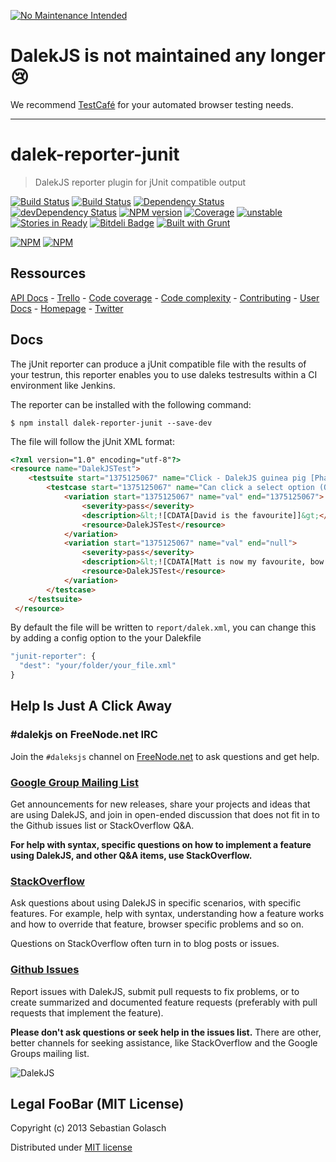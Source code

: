 [![No Maintenance Intended](http://unmaintained.tech/badge.svg)](http://unmaintained.tech/)

# DalekJS is not maintained any longer :cry:

We recommend [TestCafé](http://devexpress.github.io/testcafe/) for your automated browser testing needs.

---

dalek-reporter-junit
====================

> DalekJS reporter plugin for jUnit  compatible output

[![Build Status](https://travis-ci.org/dalekjs/dalek-reporter-junit.png)](https://travis-ci.org/dalekjs/dalek-reporter-junit)
[![Build Status](https://drone.io/github.com/dalekjs/dalek-reporter-junit/status.png)](https://drone.io/github.com/dalekjs/dalek-reporter-junit/latest)
[![Dependency Status](https://david-dm.org/dalekjs/dalek-reporter-junit.png)](https://david-dm.org/dalekjs/dalek-reporter-junit)
[![devDependency Status](https://david-dm.org/dalekjs/dalek-reporter-junit/dev-status.png)](https://david-dm.org/dalekjs/dalek-reporter-junit#info=devDependencies)
[![NPM version](https://badge.fury.io/js/dalek-reporter-junit.png)](http://badge.fury.io/js/dalek-reporter-junit)
[![Coverage](http://dalekjs.com/package/dalek-reporter-junit/master/coverage/coverage.png)](http://dalekjs.com/package/dalek-reporter-junit/master/coverage/index.html)
[![unstable](https://rawgithub.com/hughsk/stability-badges/master/dist/unstable.svg)](http://github.com/hughsk/stability-badges)
[![Stories in Ready](https://badge.waffle.io/dalekjs/dalek-reporter-junit.png?label=ready)](https://waffle.io/dalekjs/dalek-reporter-junit)
[![Bitdeli Badge](https://d2weczhvl823v0.cloudfront.net/dalekjs/dalek-reporter-junit/trend.png)](https://bitdeli.com/free "Bitdeli Badge")
[![Built with Grunt](https://cdn.gruntjs.com/builtwith.png)](http://gruntjs.com/)

[![NPM](https://nodei.co/npm/dalek-reporter-junit.png)](https://nodei.co/npm/dalek-reporter-junit/)
[![NPM](https://nodei.co/npm-dl/dalek-reporter-junit.png)](https://nodei.co/npm/dalek-reporter-junit/)

## Ressources

[API Docs](http://dalekjs.com/package/dalek-reporter-junit/master/api/index.html) -
[Trello](https://trello.com/b/dKvjVE0x/dalek-reporter-junit) -
[Code coverage](http://dalekjs.com/package/dalek-reporter-junit/master/coverage/index.html) -
[Code complexity](http://dalekjs.com/package/dalek-reporter-junit/master/complexity/index.html) -
[Contributing](https://github.com/dalekjs/dalek-reporter-junit/blob/master/CONTRIBUTING.md) -
[User Docs](http://dalekjs.com/docs/junit.html) -
[Homepage](http://dalekjs.com) -
[Twitter](http://twitter.com/dalekjs)

## Docs

The jUnit reporter can produce a jUnit compatible file with the results of your testrun,
this reporter enables you to use daleks testresults within a CI environment like Jenkins.

The reporter can be installed with the following command:
```
$ npm install dalek-reporter-junit --save-dev
```

The file will follow the jUnit XML format:

```html
<?xml version="1.0" encoding="utf-8"?>
<resource name="DalekJSTest">
    <testsuite start="1375125067" name="Click - DalekJS guinea pig [Phantomjs]" end="1375125067" totalTests="0">
        <testcase start="1375125067" name="Can click a select option (OK, jQuery style, no message)" end="null" result="null">
            <variation start="1375125067" name="val" end="1375125067">
                <severity>pass</severity>
                <description>&lt;![CDATA[David is the favourite]]&gt;</description>
                <resource>DalekJSTest</resource>
            </variation>
            <variation start="1375125067" name="val" end="null">
                <severity>pass</severity>
                <description>&lt;![CDATA[Matt is now my favourite, bow ties are cool]]&gt;</description>
                <resource>DalekJSTest</resource>
            </variation>
        </testcase>
    </testsuite>
 </resource>
```

By default the file will be written to `report/dalek.xml`,
you can change this by adding a config option to the your Dalekfile

```javascript
"junit-reporter": {
  "dest": "your/folder/your_file.xml"
}
```

## Help Is Just A Click Away

### #dalekjs on FreeNode.net IRC

Join the `#daleksjs` channel on [FreeNode.net](http://freenode.net) to ask questions and get help.

### [Google Group Mailing List](https://groups.google.com/forum/#!forum/dalekjs)

Get announcements for new releases, share your projects and ideas that are
using DalekJS, and join in open-ended discussion that does not fit in
to the Github issues list or StackOverflow Q&A.

**For help with syntax, specific questions on how to implement a feature
using DalekJS, and other Q&A items, use StackOverflow.**

### [StackOverflow](http://stackoverflow.com/questions/tagged/dalekjs)

Ask questions about using DalekJS in specific scenarios, with
specific features. For example, help with syntax, understanding how a feature works and
how to override that feature, browser specific problems and so on.

Questions on StackOverflow often turn in to blog posts or issues.

### [Github Issues](//github.com/dalekjs/dalek-reporter-junit/issues)

Report issues with DalekJS, submit pull requests to fix problems, or to
create summarized and documented feature requests (preferably with pull
requests that implement the feature).

**Please don't ask questions or seek help in the issues list.** There are
other, better channels for seeking assistance, like StackOverflow and the
Google Groups mailing list.

![DalekJS](https://raw.github.com/dalekjs/dalekjs.com/master/img/logo.png)

## Legal FooBar (MIT License)

Copyright (c) 2013 Sebastian Golasch

Distributed under [MIT license](https://github.com/dalekjs/dalek-reporter-junit/blob/master/LICENSE-MIT)
